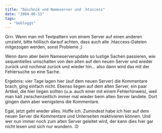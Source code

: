 ```yaml
---
title: "Däschnik und Nameserver und .htaccess"
date: "2004-06-13"
tags:
  - "Gebloggt"
---
```


Grrr. Wenn man mit Textpattern von einem Server auf einen anderen umzieht, bitte höllisch darauf achten, dass auch alle .htaccess-Dateien mitgezogen werden, sonst Probleme ;)

Wenn dann aber beim Nameserverupdate so lustige Sachen passieren, wie sequentielles umschalten von den alten auf den neuen Server und wieder zurück und nochmal zurück und wieder hin… also dann wird das mit der Fehlersuche so eine Sache.

Ergebnis: vier Tage lagen hier (auf dem neuen Server) die Kommentare brach, ging einfach nicht. Ebenso liegen auf dem alten Server, ein paar Artikel, die hier liegen sollten (u.a. auch einer mit einem Fehlerhinweis), weil man halt zwischenzeitlich immer mal wieder beim alten Server landete. Dort gingen dann aber wenigstens die Kommentare.

Egal, jetzt geht wieder alles. Hoffe ich. Zumindest habe ich hier auf dem neuen Server die Kommentare und Unterseiten reaktivieren können. Und wer nun immer noch zum alten Server geleitet wird, der kann dies hier gar nicht lesen und sich nur wundern. :D
